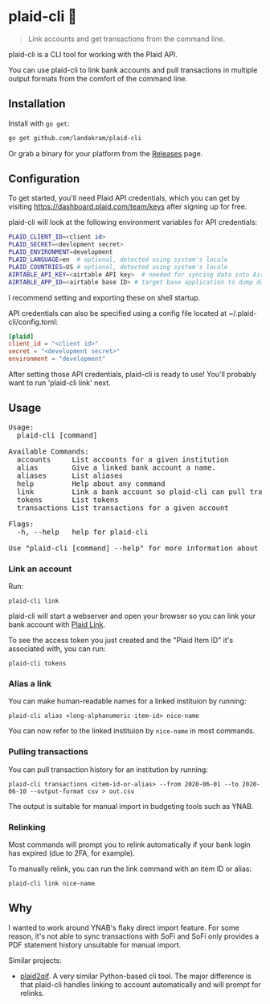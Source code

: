 # plaid-cli 🤑

> Link accounts and get transactions from the command line.

plaid-cli is a CLI tool for working with the Plaid API.

You can use plaid-cli to link bank accounts and pull transactions in multiple 
output formats from the comfort of the command line.

## Installation

Install with `go get`:

```sh
go get github.com/landakram/plaid-cli
```

Or grab a binary for your platform from the [Releases](https://github.com/landakram/plaid-cli/releases) page.

## Configuration

To get started, you'll need Plaid API credentials, which you can get by visiting
https://dashboard.plaid.com/team/keys after signing up for free.

plaid-cli will look at the following environment variables for API credentials:

```sh
PLAID_CLIENT_ID=<client id>
PLAID_SECRET=<devlopment secret>
PLAID_ENVIRONMENT=development
PLAID_LANGUAGE=en  # optional, detected using system's locale
PLAID_COUNTRIES=US # optional, detected using system's locale
AIRTABLE_API_KEY=<airtable API key>  # needed for syncing data into Airtable base
AIRTABLE_APP_ID=<airtable base ID> # target base application to dump data into
```

I recommend setting and exporting these on shell startup.

API credentials can also be specified using a config file located at
~/.plaid-cli/config.toml:

```toml
[plaid]
client_id = "<client id>"
secret = "<development secret>"
environment = "development"
```

After setting those API credentials, plaid-cli is ready to use!
You'll probably want to run 'plaid-cli link' next.

## Usage 

<pre>
Usage:
  plaid-cli [command]

Available Commands:
  accounts     List accounts for a given institution
  alias        Give a linked bank account a name.
  aliases      List aliases
  help         Help about any command
  link         Link a bank account so plaid-cli can pull transactions.
  tokens       List tokens
  transactions List transactions for a given account

Flags:
  -h, --help   help for plaid-cli

Use "plaid-cli [command] --help" for more information about a command.
</pre>

### Link an account

Run:

```
plaid-cli link
```

plaid-cli will start a webserver and open your browser so you can link your bank account 
with [Plaid Link](https://blog.plaid.com/plaid-link/). 

To see the access token you just created and the "Plaid Item ID" it's associated with,
you can run:

```
plaid-cli tokens
```

### Alias a link

You can make human-readable names for a linked instituion by running:

```
plaid-cli alias <long-alphanumeric-item-id> nice-name
```

You can now refer to the linked instituion by `nice-name` in most commands.

### Pulling transactions

You can pull transaction history for an institution by running:

```
plaid-cli transactions <item-id-or-alias> --from 2020-06-01 --to 2020-06-10 --output-format csv > out.csv
```

The output is suitable for manual import in budgeting tools such as YNAB.

### Relinking

Most commands will prompt you to relink automatically if your bank login has expired (due to 2FA, for example). 

To manually relink, you can run the link command with an item ID or alias:

```
plaid-cli link nice-name
```

## Why

I wanted to work around YNAB's flaky direct import feature. For some reason, it's not able
to sync transactions with SoFi and SoFi only provides a PDF statement history unsuitable for
manual import.

Similar projects:

* [plaid2qif](https://github.com/ebridges/plaid2qif). A very similar Python-based cli tool. The major difference is that plaid-cli handles linking to account automatically and will prompt for relinks.
